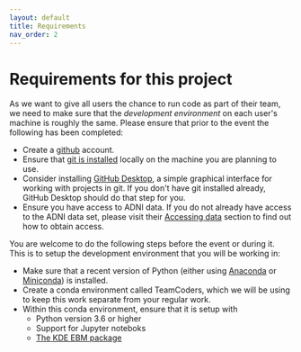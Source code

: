 ```yaml
---
layout: default
title: Requirements
nav_order: 2
---
```


# Requirements for this project
As we want to give all users the chance to 
run code as part of their team, we need to make
sure that the _development environment_ on each
user's machine is roughly the same. Please 
ensure that prior to the event the following has
been completed:
* Create a [github](https://github.com) account.
* Ensure that [git is installed](https://github.com/git-guides/install-git) locally on the machine you are planning to use.
* Consider installing [GitHub Desktop](https://desktop.github.com/), a simple graphical interface for working with projects in git. If you don't have git installed already, GitHub Desktop should do that step for you.
* Ensure you have access to ADNI data. If you do not already have access to the ADNI data set, please visit their [Accessing data](http://adni.loni.usc.edu/data-samples/access-data/) section to find out how to obtain access.

You are welcome to do the following steps before the event or during it. This is to setup the development environment that you will be working in:
* Make sure that a recent version of Python (either using [Anaconda](https://www.anaconda.com/products/distribution) or [Miniconda](https://docs.conda.io/en/latest/miniconda.html)) is installed.
* Create a conda environment called TeamCoders, which we will be using to keep this work separate from your regular work.
* Within this conda environment, ensure that it is setup with 
  * Python version 3.6 or higher
  * Support for Jupyter noteboks
  * [The KDE EBM package](https://github.com/ucl-pond/kde_ebm)
